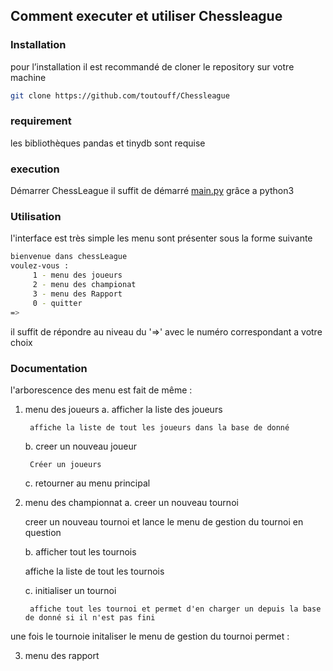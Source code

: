 ## Comment executer et utiliser Chessleague

### Installation

pour l’installation il est recommandé de cloner le repository sur votre machine

```bash
git clone https://github.com/toutouff/Chessleague
```

### requirement

les bibliothèques pandas et tinydb sont requise

### execution

Démarrer ChessLeague il suffit de démarré [main.py](http://main.py) grâce a python3

### Utilisation

l'interface est très  simple les menu sont présenter  sous la forme suivante 

```bash
bienvenue dans chessLeague
voulez-vous :
	 1 - menu des joueurs
	 2 - menu des championat
	 3 - menu des Rapport
	 0 - quitter
=>
```

il suffit de répondre au niveau du '=>' avec le numéro correspondant a votre choix

### Documentation

l'arborescence des menu est fait de même :

1. menu des joueurs
    a. afficher la liste des joueurs
        
        affiche la liste de tout les joueurs dans la base de donné
        
    b. creer un nouveau joueur
        
        Créer un joueurs 
        
    c. retourner au menu principal 
2. menu des championnat
    a. creer un nouveau tournoi

	creer un nouveau tournoi et lance le menu de gestion du tournoi en question 

    b. afficher tout les tournois

	affiche la liste de tout les tournois

    c. initialiser un tournoi

        affiche tout les tournoi et permet d'en charger un depuis la base de donné si il n'est pas fini
        
une fois le tournoie initaliser le menu de gestion du tournoi permet :

3. menu des rapport

